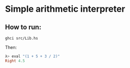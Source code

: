 # Simple arithmetic interpreter

## How to run:

```console
ghci src/Lib.hs
```

Then:

```haskell
λ> eval "(1 + 5 + 3 / 2)"
Right 4.5
```
